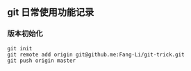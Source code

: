 ## git 日常使用功能记录

### 版本初始化

```
git init
git remote add origin git@github.me:Fang-Li/git-trick.git
git push origin master
```

